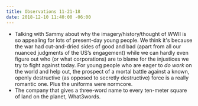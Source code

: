 ```yaml
---
title: Observations 11-21-18
date: 2018-12-10 11:40:00 -06:00
---
```


- Talking with Sammy about why the imagery/history/thought of WWII is so appealing for lots of present-day young people. We think it's because the war had cut-and-dried sides of good and bad (apart from all our nuanced judgments of the US’s engagement) while we can hardly even figure out who (or what corporations) are to blame for the injustices we try to fight against today. For young people who are eager to *do work* on the world and help out, the prospect of a mortal battle against a known, openly destructive (as opposed to secretly destructive) force is a really romantic one. Plus the uniforms were normcore.
- The company that gives a three-word name to every ten-meter square of land on the planet, What3words.
